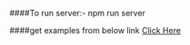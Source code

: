 ####To run server:-
npm run server

####get examples from below link
[Click Here](http://www.technology-ebay.de/the-teams/mobile-de/blog/packing-the-web-like-a-boss.html)